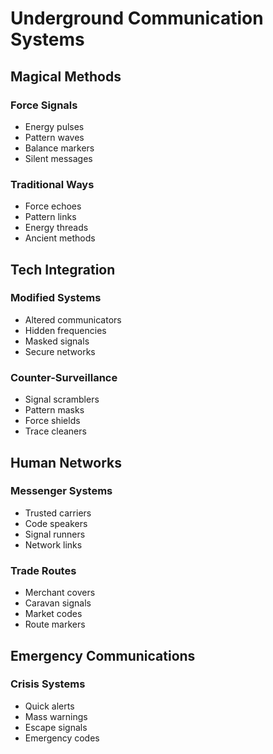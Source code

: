 # Underground Communication Systems

## Magical Methods

### Force Signals
- Energy pulses
- Pattern waves
- Balance markers
- Silent messages

### Traditional Ways
- Force echoes
- Pattern links
- Energy threads
- Ancient methods

## Tech Integration

### Modified Systems
- Altered communicators
- Hidden frequencies
- Masked signals
- Secure networks

### Counter-Surveillance
- Signal scramblers
- Pattern masks
- Force shields
- Trace cleaners

## Human Networks

### Messenger Systems
- Trusted carriers
- Code speakers
- Signal runners
- Network links

### Trade Routes
- Merchant covers
- Caravan signals
- Market codes
- Route markers

## Emergency Communications

### Crisis Systems
- Quick alerts
- Mass warnings
- Escape signals
- Emergency codes
